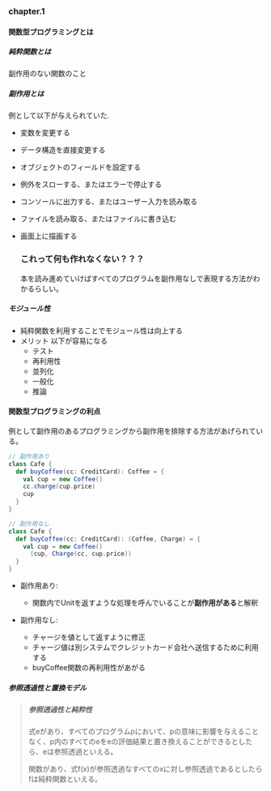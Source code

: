 ### chapter.1
#### 関数型プログラミングとは

##### 純粋関数とは
副作用のない関数のこと

##### 副作用とは
例として以下が与えられていた.
 - 変数を変更する
 - データ構造を直接変更する
 - オブジェクトのフィールドを設定する
 - 例外をスローする、またはエラーで停止する
 - コンソールに出力する、またはユーザー入力を読み取る
 - ファイルを読み取る、またはファイルに書き込む
 - 画面上に描画する

   ### これって何も作れなくない？？？
   本を読み進めていけばすべてのプログラムを副作用なしで表現する方法がわかるらしい。

##### モジュール性
 - 純粋関数を利用することでモジュール性は向上する
 - メリット 以下が容易になる
   - テスト
   - 再利用性
   - 並列化
   - 一般化
   - 推論

#### 関数型プログラミングの利点
例として副作用のあるプログラミングから副作用を排除する方法があげられている。
```scala
// 副作用あり
class Cafe {
  def buyCoffee(cc: CreditCard): Coffee = {
    val cup = new Coffee()
    cc.charge(cup.price)
    cup
  }
}

// 副作用なし
class Cafe {
  def buyCoffee(cc: CreditCard): (Coffee, Charge) = {
    val cup = new Coffee()
      (cup, Charge(cc, cup.price))
  }
}
```
- 副作用あり:
  - 関数内でUnitを返すような処理を呼んでいることが**副作用がある**と解釈

- 副作用なし:
  - チャージを値として返すように修正
  - チャージ値は別システムでクレジットカード会社へ送信するために利用する
  - buyCoffee関数の再利用性があがる

##### 参照透過性と置換モデル

> ##### 参照透過性と純粋性
>
> 式eがあり、すべてのプログラムpにおいて、pの意味に影響を与えることなく、p内のすべてのeをeの評価結果と置き換えることができるとしたら、eは参照透過といえる。
> 
> 関数があり、式f(x)が参照透過なすべてのxに対し参照透過であるとしたらfは純粋関数といえる。

